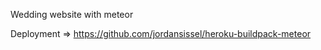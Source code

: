 Wedding website with meteor

Deployment => https://github.com/jordansissel/heroku-buildpack-meteor

